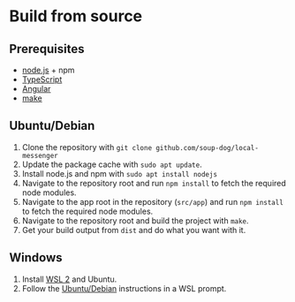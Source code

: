 # Build from source
## Prerequisites
- [node.js](https://nodejs.org) + npm
- [TypeScript](https://www.typescriptlang.org)
- [Angular](https://angular.io)
- [make](https://en.wikipedia.org/wiki/Make_(software))

## Ubuntu/Debian
1. Clone the repository with `git clone github.com/soup-dog/local-messenger`
2. Update the package cache with `sudo apt update`.
3. Install node.js and npm with `sudo apt install nodejs`
4. Navigate to the repository root and run `npm install` to fetch the required node modules.
5. Navigate to the app root in the repository (`src/app`) and run `npm install` to fetch the required node modules.
6. Navigate to the repository root and build the project with `make`.
7. Get your build output from `dist` and do what you want with it.

## Windows
1. Install [WSL 2](https://docs.microsoft.com/en-us/windows/wsl/install-win10) and Ubuntu.
2. Follow the [Ubuntu/Debian](##Ubuntu/Debian) instructions in a WSL prompt.